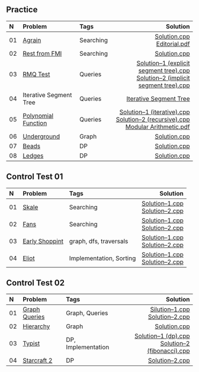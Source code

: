 ## Practice

N|Problem|Tags|Solution
:-|:-|:-|-:
01|[Agrain](https://github.com/andy489/Data_Structures_and_Algorithms/blob/master/5%20%E2%80%93%20DAA/01%20%E2%80%93%20Agrain.pdf)|Searching|[Solution.cpp](https://github.com/andy489/Data_Structures_and_Algorithms/blob/master/5%20%E2%80%93%20DAA/01%20%E2%80%93%20Agrain.cpp)<br>[Editorial.pdf](https://github.com/andy489/Data_Structures_and_Algorithms/blob/master/5%20%E2%80%93%20DAA/01%20%E2%80%93%20Agrain%20(editorial).pdf)
02|[Rest from FMI](https://github.com/andy489/Data_Structures_and_Algorithms/blob/master/5%20%E2%80%93%20DAA/02%20%E2%80%93%20Rest%20from%20FMI.pdf)|Searching|[Solution.cpp](https://github.com/andy489/Data_Structures_and_Algorithms/blob/master/5%20%E2%80%93%20DAA/02%20%E2%80%93%20Rest%20from%20FMI.cpp)
03|[RMQ Test](https://github.com/andy489/Data_Structures_and_Algorithms/blob/master/5%20%E2%80%93%20DAA/03%20%E2%80%93%20RMQ%20test.pdf)|Queries|[Solution–1 (explicit segment tree).cpp](https://github.com/andy489/Data_Structures_and_Algorithms/blob/master/5%20%E2%80%93%20DAA/03%20%E2%80%93%20RMQ%20test%20(explicit%20segment%20tree%2C%20recursive).cpp)<br>[Solution–2 (implicit segment tree).cpp](https://github.com/andy489/Data_Structures_and_Algorithms/blob/master/5%20%E2%80%93%20DAA/03%20%E2%80%93%20RMQ%20test%20(implicit%20segment%20tree%2C%20recursive).cpp)
04|Iterative Segment Tree|Queries|[Iterative Segment Tree](https://github.com/andy489/Data_Structures_and_Algorithms/blob/master/5%20%E2%80%93%20DAA/04%20%E2%80%93%20Iterative%20segment%20tree.cpp)
05|[Polynomial Function](https://github.com/andy489/Data_Structures_and_Algorithms/blob/master/5%20%E2%80%93%20DAA/05%20%E2%80%93%20Polynomial%20function.pdf)|Queries|[Solution–1 (iterative).cpp](https://github.com/andy489/Data_Structures_and_Algorithms/blob/master/5%20%E2%80%93%20DAA/05%20%E2%80%93%20Polynomial%20function%E2%80%931%20(iterative).cpp)<br>[Solution–2 (recursive).cpp](https://github.com/andy489/Data_Structures_and_Algorithms/blob/master/5%20%E2%80%93%20DAA/05%20%E2%80%93%20Polynomial%20function%E2%80%932%20(recursive).cpp)<br>[Modular Arithmetic.pdf](https://github.com/andy489/Data_Structures_and_Algorithms/blob/master/5%20%E2%80%93%20DAA/05%20%E2%80%93%20Modular%20arithmetic.pdf)
06|[Underground](https://github.com/andy489/Data_Structures_and_Algorithms/blob/master/5%20%E2%80%93%20DAA/06%20%E2%80%93%20Underground.pdf)|Graph|[Solution.cpp](https://github.com/andy489/Data_Structures_and_Algorithms/blob/master/5%20%E2%80%93%20DAA/06%20%E2%80%93%20Underground.cpp)
07|[Beads](https://github.com/andy489/Data_Structures_and_Algorithms/blob/master/5%20%E2%80%93%20DAA/07%20%E2%80%93%20Beads.pdf)|DP|[Solution.cpp](https://github.com/andy489/Data_Structures_and_Algorithms/blob/master/5%20%E2%80%93%20DAA/07%20%E2%80%93%20Beads.cpp)
08|[Ledges](https://github.com/andy489/Data_Structures_and_Algorithms/blob/master/5%20%E2%80%93%20DAA/08%20%E2%80%93%20Ledges.pdf)|DP|[Solution.cpp](https://github.com/andy489/Data_Structures_and_Algorithms/blob/master/5%20%E2%80%93%20DAA/08%20%E2%80%93%20Ledges.cpp)

## Control Test 01

N|Problem|Tags|Solution
:-|:-|:-|-:
01|[Skale](https://github.com/andy489/Data_Structures_and_Algorithms/blob/master/5%20%E2%80%93%20DAA/Control%20Test%202021-02-11/01%20%E2%80%93%20Skale.pdf)|Searching|[Solution–1.cpp](https://github.com/andy489/Data_Structures_and_Algorithms/blob/master/5%20%E2%80%93%20DAA/Control%20Test%202021-02-11/01%20%E2%80%93%20Skale%E2%80%931.cpp)<br>[Solution–2.cpp](https://github.com/andy489/Data_Structures_and_Algorithms/blob/master/5%20%E2%80%93%20DAA/Control%20Test%202021-02-11/01%20%E2%80%93%20Skale%E2%80%932.cpp)
02|[Fans](https://github.com/andy489/Data_Structures_and_Algorithms/blob/master/5%20%E2%80%93%20DAA/Control%20Test%202021-02-11/02%20%E2%80%93%20Fans.pdf)|Searching|[Solution–1.cpp](https://github.com/andy489/Data_Structures_and_Algorithms/blob/master/5%20%E2%80%93%20DAA/Control%20Test%202021-02-11/02%20%E2%80%93%20Fans%E2%80%931.cpp)<br>[Solution–2.cpp](https://github.com/andy489/Data_Structures_and_Algorithms/blob/master/5%20%E2%80%93%20DAA/Control%20Test%202021-02-11/02%20%E2%80%93%20Fans%E2%80%932.cpp)
03|[Early Shoppint](https://github.com/andy489/Data_Structures_and_Algorithms/blob/master/5%20%E2%80%93%20DAA/Control%20Test%202021-02-11/03%20%E2%80%93%20Early%20shopping.pdf)|graph, dfs, traversals|[Solution–1.cpp](https://github.com/andy489/Data_Structures_and_Algorithms/blob/master/5%20%E2%80%93%20DAA/Control%20Test%202021-02-11/03%20%E2%80%93%20Early%20shopping%E2%80%931.cpp)<br>[Solution–2.cpp](https://github.com/andy489/Data_Structures_and_Algorithms/blob/master/5%20%E2%80%93%20DAA/Control%20Test%202021-02-11/03%20%E2%80%93%20Early%20shopping%E2%80%932.cpp)
04|[Eliot](https://github.com/andy489/Data_Structures_and_Algorithms/blob/master/5%20%E2%80%93%20DAA/Control%20Test%202021-02-11/04%20%E2%80%93%20Eliot.pdf)|Implementation, Sorting|[Solution–1.cpp](https://github.com/andy489/Data_Structures_and_Algorithms/blob/master/5%20%E2%80%93%20DAA/Control%20Test%202021-02-11/04%20%E2%80%93%20Eliot%E2%80%931.cpp)<br>[Solution–2.cpp](https://github.com/andy489/Data_Structures_and_Algorithms/blob/master/5%20%E2%80%93%20DAA/Control%20Test%202021-02-11/04%20%E2%80%93%20Eliot%E2%80%932.cpp)

## Control Test 02

N|Problem|Tags|Solution
:-|:-|:-|-:
01|[Graph Queries](https://github.com/andy489/Data_Structures_and_Algorithms/blob/master/5%20%E2%80%93%20DAA/Control%20Test%202021-02-12/01%20%E2%80%93%20Graph%20queries.pdf)|Graph, Queries|[Silution–1.cpp](https://github.com/andy489/Data_Structures_and_Algorithms/blob/master/5%20%E2%80%93%20DAA/Control%20Test%202021-02-12/01%20%E2%80%93%20Graph%20queries%E2%80%931.cpp)<br>[Solution–2.cpp](https://github.com/andy489/Data_Structures_and_Algorithms/blob/master/5%20%E2%80%93%20DAA/Control%20Test%202021-02-12/01%20%E2%80%93%20Graph%20queries%E2%80%932.cpp)
02|[Hierarchy](https://github.com/andy489/Data_Structures_and_Algorithms/blob/master/5%20%E2%80%93%20DAA/Control%20Test%202021-02-12/02%20%E2%80%93%20Hierarchy.pdf)|Graph|[Solution.cpp](https://github.com/andy489/Data_Structures_and_Algorithms/blob/master/5%20%E2%80%93%20DAA/Control%20Test%202021-02-12/02%20%E2%80%93%20Hierarchy%20(dsu).cpp)
03|[Typist](https://github.com/andy489/Data_Structures_and_Algorithms/blob/master/5%20%E2%80%93%20DAA/Control%20Test%202021-02-12/03%20%E2%80%93%20%D0%A2ypist.pdf)|DP, Implementation|[Solution–1 (dp).cpp](https://github.com/andy489/Data_Structures_and_Algorithms/blob/master/5%20%E2%80%93%20DAA/Control%20Test%202021-02-12/03%20%E2%80%93%20Typist%E2%80%931%20(dp).cpp)<br>[Solution–2 (fibonacci).cpp](https://github.com/andy489/Data_Structures_and_Algorithms/blob/master/5%20%E2%80%93%20DAA/Control%20Test%202021-02-12/03%20%E2%80%93%20Typist%E2%80%932%20(fibonacci).cpp)
04|[Starcraft 2](https://github.com/andy489/Data_Structures_and_Algorithms/blob/master/5%20%E2%80%93%20DAA/Control%20Test%202021-02-12/04%20%E2%80%93%20Starcraft%202.pdf)|DP|[Solution–2.cpp](https://github.com/andy489/Data_Structures_and_Algorithms/blob/master/5%20%E2%80%93%20DAA/Control%20Test%202021-02-12/04%20%E2%80%93%20Starcraft%202.cpp)
